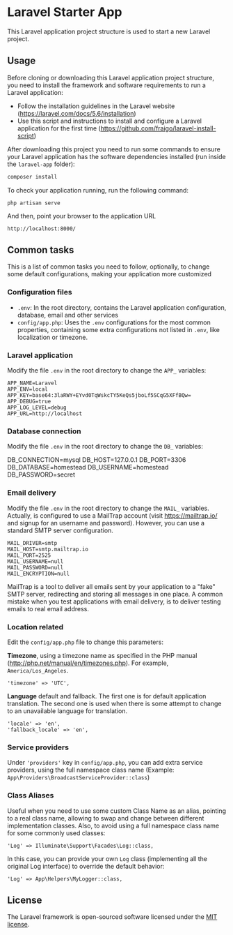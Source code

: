 
# Laravel Starter App

This Laravel application project structure is used to start a new Laravel project. 

## Usage

Before cloning or downloading this Laravel application project structure, you need to install the framework and software requirements to run a Laravel application:

  *  Follow the installation guidelines in the Laravel website (https://laravel.com/docs/5.6/installation)
  * Use this script and instructions to install and configure a Laravel application for the first time (https://github.com/fraigo/laravel-install-script)


After downloading this project you need to run some commands to ensure your Laravel application has the software dependencies installed (run inside the `laravel-app` folder):

```bash
composer install
```

To check your application running, run the following command:

```
php artisan serve
```

And then, point your browser to the application URL

```
http://localhost:8000/
```

## Common tasks

This is a list of common tasks you need to follow, optionally, to change some default configurations, making your application more customized

### Configuration files

* `.env`: In the root directory, contains the Laravel application configuration, database, email and other services
* `config/app.php`: Uses the `.env` configurations for the most common properties, containing some extra configurations not listed in `.env`, like localization or timezone.



### Laravel application

Modify the file `.env` in the root directory to change the `APP_` variables:

```
APP_NAME=Laravel
APP_ENV=local
APP_KEY=base64:3laRWY+EYvd0TqWskcTY5KeQs5jboLf5SCqG5XFfBQw=
APP_DEBUG=true
APP_LOG_LEVEL=debug
APP_URL=http://localhost
```

### Database connection

Modify the file `.env` in the root directory to change the `DB_` variables:

DB_CONNECTION=mysql
DB_HOST=127.0.0.1
DB_PORT=3306
DB_DATABASE=homestead
DB_USERNAME=homestead
DB_PASSWORD=secret

### Email delivery

Modify the file `.env` in the root directory to change the `MAIL_` variables. Actually, is configured to use a MailTrap account (visit https://mailtrap.io/ and signup for an username and password). However, you can use a standard SMTP server configuration.

```
MAIL_DRIVER=smtp
MAIL_HOST=smtp.mailtrap.io
MAIL_PORT=2525
MAIL_USERNAME=null
MAIL_PASSWORD=null
MAIL_ENCRYPTION=null
```

MailTrap is a tool to deliver all emails sent by your application to a "fake" SMTP server, redirecting and storing all messages in one place. A common mistake when you test applications with email delivery, is to deliver testing emails to real email address.


### Location related

Edit the `config/app.php` file to change this parameters:

**Timezone**, using a timezone name as specified in the PHP manual (http://php.net/manual/en/timezones.php). For example, `America/Los_Angeles`. 

```
'timezone' => 'UTC',
```

**Language** default and fallback. The first one is for default application translation. The second one is used when there is some attempt to change to an unavailable language for translation.

```
'locale' => 'en',
'fallback_locale' => 'en',
```

### Service providers

Under `'providers'` key in `config/app.php`, you can add extra service providers, using the full namespace class name (Example: `App\Providers\BroadcastServiceProvider::class`)

### Class Aliases

Useful when you need to use some custom Class Name as an alias, pointing to a real class name, allowing to swap and change between different implementation classes. Also, to avoid using a full namespace class name for some commonly used classes:

```
'Log' => Illuminate\Support\Facades\Log::class,
```

In this case, you can provide your own `Log` class (implementing all the original Log interface) to override the default behavior:

```
'Log' => App\Helpers\MyLogger::class,
```






## License

The Laravel framework is open-sourced software licensed under the [MIT license](https://opensource.org/licenses/MIT).

